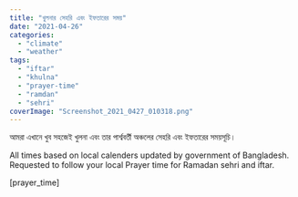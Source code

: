 ```yaml
---
title: "খুলনার সেহরি এবং ইফতারের সময়"
date: "2021-04-26"
categories: 
  - "climate"
  - "weather"
tags: 
  - "iftar"
  - "khulna"
  - "prayer-time"
  - "ramdan"
  - "sehri"
coverImage: "Screenshot_2021_0427_010318.png"
---
```


আমরা এখানে খুব সহজেই খুলনা এবং তার পার্শ্ববর্তী অঞ্চলের সেহরি এবং ইফতারের সময়সূচি।

All times based on local calenders updated by government of Bangladesh. Requested to follow your local Prayer time for Ramadan sehri and iftar.

\[prayer\_time\]
